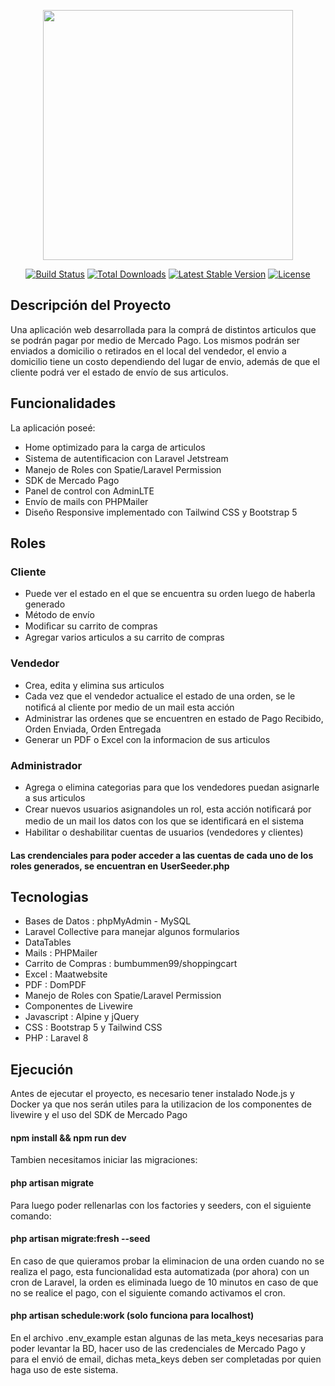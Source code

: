 <p align="center"><a href="https://laravel.com" target="_blank"><img src="https://raw.githubusercontent.com/laravel/art/master/logo-lockup/5%20SVG/2%20CMYK/1%20Full%20Color/laravel-logolockup-cmyk-red.svg" width="400"></a></p>

<p align="center">
<a href="https://travis-ci.org/laravel/framework"><img src="https://travis-ci.org/laravel/framework.svg" alt="Build Status"></a>
<a href="https://packagist.org/packages/laravel/framework"><img src="https://img.shields.io/packagist/dt/laravel/framework" alt="Total Downloads"></a>
<a href="https://packagist.org/packages/laravel/framework"><img src="https://img.shields.io/packagist/v/laravel/framework" alt="Latest Stable Version"></a>
<a href="https://packagist.org/packages/laravel/framework"><img src="https://img.shields.io/packagist/l/laravel/framework" alt="License"></a>
</p>

## Descripción del Proyecto

Una aplicación web desarrollada para la comprá de distintos articulos que se podrán pagar por medio de Mercado Pago.
Los mismos podrán ser enviados a domicilio o retirados en el local del vendedor, el envio a domicilio tiene un costo dependiendo del lugar de envio, además de que el cliente podrá ver el estado de envío de sus articulos.

## Funcionalidades

La aplicación poseé:
- Home optimizado para la carga de articulos
- Sistema de autentiﬁcacion con Laravel Jetstream
- Manejo de Roles con Spatie/Laravel Permission
- SDK de Mercado Pago
- Panel de control con AdminLTE
- Envío de mails con PHPMailer
- Diseño Responsive implementado con Tailwind CSS y Bootstrap 5

## Roles

### Cliente

- Puede ver el estado en el que se encuentra su orden luego de haberla generado
- Método de envío
- Modiﬁcar su carrito de compras
- Agregar varios articulos a su carrito de compras 

### Vendedor

- Crea, edita y elimina sus articulos
- Cada vez que el vendedor actualice el estado de una orden, se le notiﬁcá al cliente por medio de un mail esta acción
- Administrar las ordenes que se encuentren en estado de Pago Recibido, Orden Enviada, Orden Entregada
- Generar un PDF o Excel con la informacion de sus articulos

### Administrador

- Agrega o elimina categorias para que los vendedores puedan asignarle a sus articulos
- Crear nuevos usuarios asignandoles un rol, esta acción notiﬁcará por medio de un mail los datos con los que se identiﬁcará en el sistema
- Habilitar o deshabilitar cuentas de usuarios (vendedores y clientes)

#### Las crendenciales para poder acceder a las cuentas de cada uno de los roles generados, se encuentran en UserSeeder.php

## Tecnologias

- Bases de Datos : phpMyAdmin - MySQL
- Laravel Collective para manejar algunos formularios
- DataTables
- Mails : PHPMailer
- Carrito de Compras : bumbummen99/shoppingcart
- Excel : Maatwebsite
- PDF : DomPDF
- Manejo de Roles con Spatie/Laravel Permission
- Componentes de Livewire
- Javascript : Alpine y jQuery
- CSS : Bootstrap 5 y Tailwind CSS
- PHP : Laravel 8


## Ejecución

Antes de ejecutar el proyecto, es necesario tener instalado Node.js y Docker ya que nos serán utiles para la utilizacion de los componentes de livewire y el uso del SDK de Mercado Pago

#### npm install && npm run dev

Tambien necesitamos iniciar las migraciones: 

#### php artisan migrate

Para luego poder rellenarlas con los factories y seeders, con el siguiente comando: 

#### php artisan migrate:fresh --seed

En caso de que quieramos probar la eliminacion de una orden cuando no se realiza el pago, esta funcionalidad esta automatizada (por ahora) con un cron de Laravel, la orden es eliminada luego de 10 minutos en caso de que no se realice el pago, con el siguiente comando activamos el cron.

#### php artisan schedule:work (solo funciona para localhost)

En el archivo .env_example estan algunas de las meta_keys necesarias para poder levantar la BD, hacer uso de las credenciales de Mercado Pago y para el envió de email, dichas meta_keys deben ser completadas por quien haga uso de este sistema.
